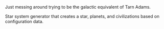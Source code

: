 Just messing around trying to be the galactic equivalent of Tarn Adams.

Star system generator that creates a star, planets, and civilizations based on configuration data.